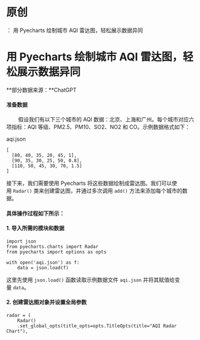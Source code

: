 # 原创
：  用 Pyecharts 绘制城市 AQI 雷达图，轻松展示数据异同

# 用 Pyecharts 绘制城市 AQI 雷达图，轻松展示数据异同

**部分数据来源：**ChatGPT 

#### 准备数据

        假设我们有以下三个城市的 AQI 数据：北京、上海和广州。每个城市对应六项指标：AQI 等级、PM2.5、PM10、SO2、NO2 和 CO。示例数据格式如下：

aqi.json

```
[
  [80, 40, 35, 20, 45, 1],
  [90, 35, 30, 25, 50, 0.8],
  [110, 50, 45, 30, 70, 1.5]
]

```

接下来，我们需要使用 Pyecharts 将这些数据绘制成雷达图。我们可以使用 `Radar()` 类来创建雷达图，并通过多次调用 `add()` 方法来添加每个城市的数据。

#### 具体操作过程如下所示：

#### 1. 导入所需的模块和数据

```
import json
from pyecharts.charts import Radar
from pyecharts import options as opts

with open('aqi.json') as f:
    data = json.load(f)

```

这里先使用 `json.load()` 函数读取示例数据文件 `aqi.json` 并将其赋值给变量 `data`。

#### 2. 创建雷达图对象并设置全局参数

```
radar = (
    Radar()
    .set_global_opts(title_opts=opts.TitleOpts(title="AQI Radar Chart"), 
```
